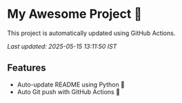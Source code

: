 # My Awesome Project 🚀

This project is automatically updated using GitHub Actions.

_Last updated: 2025-05-15 13:11:50 IST_

## Features
- Auto-update README using Python 🐍
- Auto Git push with GitHub Actions 🤖
